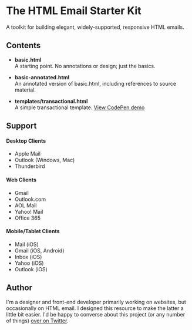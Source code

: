 # The HTML Email Starter Kit

A toolkit for building elegant, widely-supported, responsive HTML emails.

## Contents 

- **basic.html**<br>
A starting point. No annotations or design; just the basics.

- **basic-annotated.html**<br>
An annotated version of basic.html, including references to source material.

- **templates/transactional.html**<br>
A simple transactional template. [View CodePen demo](https://codepen.io/timothylong/pen/GERjJb)

## Support

#### Desktop Clients

- Apple Mail
- Outlook (Windows, Mac)
- Thunderbird

#### Web Clients

- Gmail
- Outlook.com
- AOL Mail
- Yahoo! Mail
- Office 365

#### Mobile/Tablet Clients

- Mail (iOS)
- Gmail (iOS, Android)
- Inbox (iOS)
- Yahoo (iOS)
- Outlook (iOS)

## Author 

I'm a designer and front-end developer primarily working on websites, but occasionally on HTML email. I designed this resource to make the latter a little bit easier. I'd be happy to converse about this project (or any number of things) [over on Twitter](https://twitter.com/timothylong).
